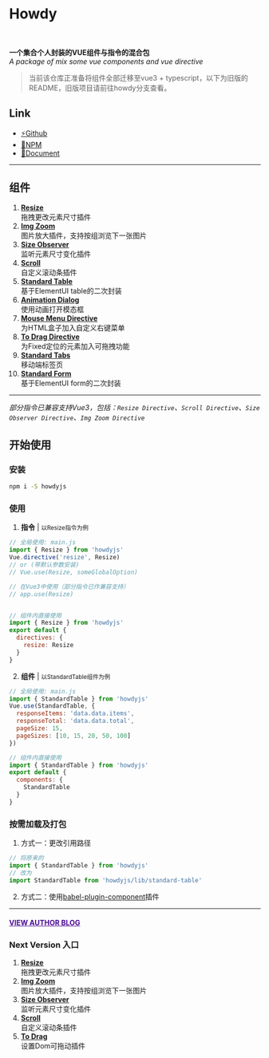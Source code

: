 # Howdy
<br>

**一个集合个人封装的VUE组件与指令的混合包**  
*A package of mix some vue components and vue directive* 

> 当前该仓库正准备将组件全部迁移至vue3 + typescript，以下为旧版的README，旧版项目请前往howdy分支查看。

## Link
+ <a href="https://github.com/leon-kfd/howdyjs" target="_blank">⚡Github</a>
+ <a href="https://www.npmjs.com/package/howdyjs" target="_blank">💾NPM</a>
+ <a href="https://kongfandong.cn/howdy" target="_blank">📖Document</a>

---

## 组件
1. **[Resize](https://kongfandong.cn/howdy/resize-directive)**  
拖拽更改元素尺寸插件
2. **[Img Zoom](https://kongfandong.cn/howdy/img-zoom-directive)**  
图片放大插件，支持按组浏览下一张图片
3. **[Size Observer](https://kongfandong.cn/howdy/size-observer-directive)**  
监听元素尺寸变化插件
4. **[Scroll](https://kongfandong.cn/howdy/scroll-directive)**  
自定义滚动条插件
5. **[Standard Table](https://kongfandong.cn/howdy/standard-table)**  
基于ElementUI table的二次封装
6. **[Animation Dialog](https://kongfandong.cn/howdy/animation-dialog)**  
使用动画打开模态框
7. **[Mouse Menu Directive](https://kongfandong.cn/howdy/mouse-menu-directive)**  
为HTML盒子加入自定义右键菜单
8. **[To Drag Directive](https://kongfandong.cn/howdy/to-drag-directive)**  
为Fixed定位的元素加入可拖拽功能
9. **[Standard Tabs](https://kongfandong.cn/howdy/standard-tabs)**  
移动端标签页
10. **[Standard Form](https://kongfandong.cn/howdy/standard-form)**  
基于ElementUI form的二次封装
---

*部分指令已兼容支持Vue3，包括：`Resize Directive`、`Scroll Directive`、`Size Observer Directive`、`Img Zoom Directive`*


## 开始使用

### 安装
```cmd
npm i -S howdyjs
```

### 使用
1. **指令** | <small>以Resize指令为例</small>

```js
// 全局使用: main.js
import { Resize } from 'howdyjs'
Vue.directive('resize', Resize)
// or (带默认参数安装)
// Vue.use(Resize, someGlobalOption)

// 在Vue3中使用（部分指令已作兼容支持）
// app.use(Resize)


// 组件内直接使用
import { Resize } from 'howdyjs'
export default {
  directives: {
    resize: Resize
  }
}
```  

2. **组件** | <small>以StandardTable组件为例</small>

```js
// 全局使用: main.js
import { StandardTable } from 'howdyjs'
Vue.use(StandardTable, {
  responseItems: 'data.data.items',
  responseTotal: 'data.data.total',
  pageSize: 15,
  pageSizes: [10, 15, 20, 50, 100]
})

// 组件内直接使用
import { StandardTable } from 'howdyjs'
export default {
  components: {
    StandardTable
  }
}
```

### 按需加载及打包
1. 方式一：更改引用路径

```js
// 将原来的
import { StandardTable } from 'howdyjs'
// 改为
import StandardTable from 'howdyjs/lib/standard-table'
```

2. 方式二：使用<a href="https://www.npmjs.com/package/babel-plugin-component" target="_blank">babel-plugin-component</a>插件

---


#### <a href="https://www.kongfandong.cn" target="_blank" style="color: rgb(75, 9, 150)">VIEW AUTHOR BLOG</a>

### Next Version 入口
1. **[Resize](https://kongfandong.cn/howdy/resize)**  
拖拽更改元素尺寸插件
2. **[Img Zoom](https://kongfandong.cn/howdy/img-zoom)**  
图片放大插件，支持按组浏览下一张图片
3. **[Size Observer](https://kongfandong.cn/howdy/size-observer)**  
监听元素尺寸变化插件
4. **[Scroll](https://kongfandong.cn/howdy/scroll)**  
自定义滚动条插件
5. **[To Drag](https://kongfandong.cn/howdy/to-drag)**  
设置Dom可拖动插件
